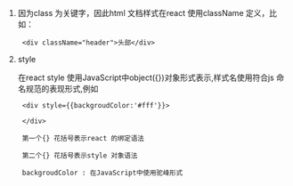1. 因为class 为关键字，因此html 文档样式在react 使用className 定义，比如：

        <div className="header">头部</div>

2. style 

   在react style 使用JavaScript中object({})对象形式表示,样式名使用符合js 命名规范的表现形式,例如

        <div style={{backgroudColor:'#fff'}}>

        </div>

        第一个{} 花括号表示react 的绑定语法

        第二个{} 花括号表示style 对象语法

        backgroudColor : 在JavaScript中使用驼峰形式